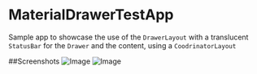 # MaterialDrawerTestApp

Sample app to showcase the use of the `DrawerLayout` with a translucent `StatusBar` for the `Drawer` and the content, using a `CoodrinatorLayout`

##Screenshots
![Image](https://raw.githubusercontent.com/mikepenz/MaterialDrawerTestApp/develop/assets/closed.jpg)
![Image](https://raw.githubusercontent.com/mikepenz/MaterialDrawerTestApp/develop/assets/partial_open.jpg)
